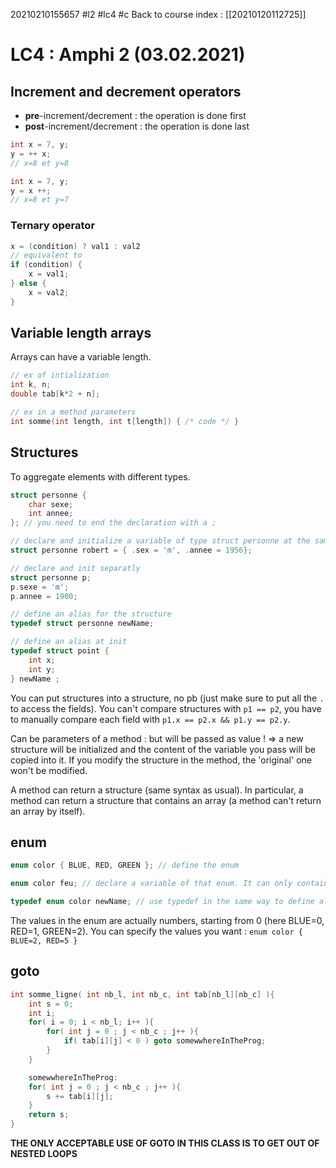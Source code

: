 20210210155657
#l2
#lc4
#c 
Back to course index : [[20210120112725]]

# LC4 : Amphi 2 (03.02.2021)

## Increment and decrement operators

- **pre**-increment/decrement : the operation is done first
- **post**-increment/decrement : the operation is done last

```c
int x = 7, y;
y = ++ x;
// x=8 et y=8

int x = 7, y;
y = x ++;
// x=8 et y=7
```

### Ternary operator

```c
x = (condition) ? val1 : val2
// equivalent to
if (condition) {
    x = val1;
} else {
    x = val2;
}
```

## Variable length arrays

Arrays can have a variable length.

```c
// ex of intialization
int k, n;
double tab[k*2 + n];

// ex in a method parameters
int somme(int length, int t[length]) { /* code */ }
```

## Structures

To aggregate elements with different types.

```c
struct personne {
    char sexe;
    int annee;
}; // you need to end the declaration with a ;

// declare and initialize a variable of type struct personne at the same time
struct personne robert = { .sex = 'm', .annee = 1956};

// declare and init separatly
struct personne p;
p.sexe = 'm';
p.annee = 1900;

// define an alias for the structure
typedef struct personne newName;

// define an alias at init
typedef struct point {
    int x;
    int y;
} newName ; 
```

You can put structures into a structure, no pb (just make sure to put all the `.` to access the fields).
You can't compare structures with `p1 == p2`, you have to manually compare each field with `p1.x == p2.x && p1.y == p2.y`.

Can be parameters of a method : but will be passed as value ! => a new structure will be initialized and the content of the variable you pass will be copied into it. If you modify the structure in the method, the 'original' one won't be modified.

A method can return a structure (same syntax as usual). 
In particular, a method can return a structure that contains an array (a method can't return an array by itself).

## enum

```c
enum color { BLUE, RED, GREEN }; // define the enum

enum color feu; // declare a variable of that enum. It can only contain the values defined for the enum.

typedef enum color newName; // use typedef in the same way to define aliases
```

The values in the enum are actually numbers, starting from 0 (here  BLUE=0, RED=1, GREEN=2). 
You can specify the values you want : `enum color { BLUE=2, RED=5 }`

## goto

```c
int somme_ligne( int nb_l, int nb_c, int tab[nb_l][nb_c] ){
    int s = 0;
    int i;
    for( i = 0; i < nb_l; i++ ){
        for( int j = 0 ; j < nb_c ; j++ ){
            if( tab[i][j] < 0 ) goto somewwhereInTheProg;
        }
    }

    somewwhereInTheProg:
    for( int j = 0 ; j < nb_c ; j++ ){
        s += tab[i][j];
    }
    return s;
}
```

**THE ONLY ACCEPTABLE USE OF GOTO IN THIS CLASS IS TO GET OUT OF NESTED LOOPS**